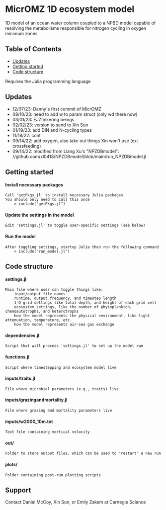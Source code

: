 # MicrOMZ 1D ecosystem model 
1D model of an ocean water column coupled to a NPBD model capable of resolving the metabolisms responsible for nitrogen cycling in oxygen minimum zones

## Table of Contents
- [Updates](#updates)
- [Getting started](#getting-started)
- [Code structure](#code-structure)

Requires the Julia programming language

## Updates
* 12/07/23: Danny's first commit of MicrOMZ
* 08/10/23: need to add w to param struct (only wd there now)
* 03/01/23: EJZtinkering beings
* 02/02/23: version to send to Xin Sun
* 01/19/23: add DIN and N-cycling types
* 11/18/22: cont
* 09/14/22: add oxygen, also take out things Xin won't use (ex: crossfeeding)
* 09/14/22: modified from Liang Xu's "NPZDBmodel": //github.com/xl0418/NPZDBmodel/blob/main/run_NPZDBmodel.jl

## Getting started
#### Install necessary packages 
    Call 'getPkgs.jl' to install necessary Julia packages
    You should only need to call this once
        > include("getPkgs.jl")
#### Update the settings in the model 
    Edit 'settings.jl' to toggle user-specific settings (see below)
#### Run the model
    After toggling settings, startup Julia then run the following command
        > include("run_model.jl")

## Code structure 
#### settings.jl 
    Main file where user can toggle things like:
        input/output file names
        runtime, output frequency, and timestep length
        1-D grid settings like total depth, and height of each grid cell
        ecosystem settings, like the number of phytoplankton, chemoautotrophs, and heterotrophs
        how the model represents the physical environment, like light attenuation, temperature, etc.
        how the model represents air-sea gas exchange

#### dependencies.jl  
    Script that will process 'settings.jl' to set up the model run

#### functions.jl  
    Script where timestepping and ecosystem model live

#### inputs/traits.jl 
    File where microbial parameters (e.g., traits) live

#### inputs/grazingandmortality.jl 
    File where grazing and mortality parameters live

#### inputs/w2000_10m.txt
    Text file containing vertical velocity

#### out/
    Folder to store output files, which can be used to 'restart' a new run

#### plots/
    Folder containing post-run plotting scripts

## Support
Contact Daniel McCoy, Xin Sun, or Emily Zakem at Carnegie Science
